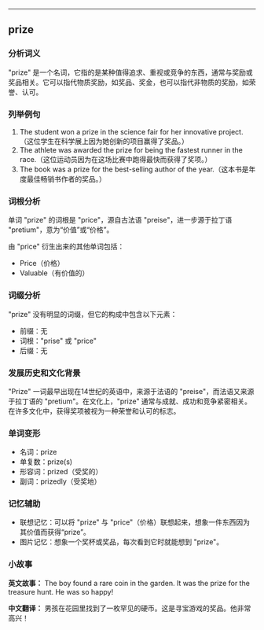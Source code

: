 
---------------
## prize
### 分析词义
"prize" 是一个名词，它指的是某种值得追求、重视或竞争的东西，通常与奖励或奖品相关。它可以指代物质奖励，如奖品、奖金，也可以指代非物质的奖励，如荣誉、认可。

### 列举例句
1. The student won a prize in the science fair for her innovative project.（这位学生在科学展上因为她创新的项目赢得了奖品。）
2. The athlete was awarded the prize for being the fastest runner in the race.（这位运动员因为在这场比赛中跑得最快而获得了奖项。）
3. The book was a prize for the best-selling author of the year.（这本书是年度最佳畅销书作者的奖品。）

### 词根分析
单词 "prize" 的词根是 "price"，源自古法语 "preise"，进一步源于拉丁语 "pretium"，意为“价值”或“价格”。

由 "price" 衍生出来的其他单词包括：
- Price（价格）
- Valuable（有价值的）

### 词缀分析
"prize" 没有明显的词缀，但它的构成中包含以下元素：
- 前缀：无
- 词根："prise" 或 "price"
- 后缀：无

### 发展历史和文化背景
"Prize" 一词最早出现在14世纪的英语中，来源于法语的 "preise"，而法语又来源于拉丁语的 "pretium"。在文化上，"prize" 通常与成就、成功和竞争紧密相关。在许多文化中，获得奖项被视为一种荣誉和认可的标志。

### 单词变形
- 名词：prize
- 单复数：prize(s)
- 形容词：prized（受奖的）
- 副词：prizedly（受奖地）

### 记忆辅助
- 联想记忆：可以将 "prize" 与 "price"（价格）联想起来，想象一件东西因为其价值而获得“prize”。
- 图片记忆：想象一个奖杯或奖品，每次看到它时就能想到 "prize"。

### 小故事
**英文故事：**
The boy found a rare coin in the garden. It was the prize for the treasure hunt. He was so happy!

**中文翻译：**
男孩在花园里找到了一枚罕见的硬币。这是寻宝游戏的奖品。他非常高兴！

